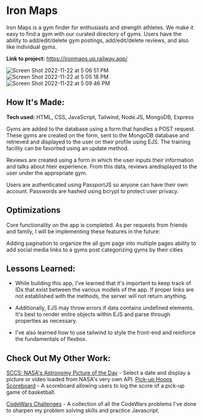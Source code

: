 # Iron Maps
Iron Maps is a gym finder for enthusiasts and strength athletes. We make it easy to find a gym with our curated directory of gyms.
Users have the ability to add/edit/delete gym postings, add/edit/delete reviews, and also like individual gyms.

**Link to project:** https://ironmaps.up.railway.app/

![Screen Shot 2022-11-22 at 5 06 51 PM](https://user-images.githubusercontent.com/97640502/203451205-091dc89e-2a2e-4087-a60d-098f949a5b8c.png)
![Screen Shot 2022-11-22 at 5 05 18 PM](https://user-images.githubusercontent.com/97640502/203451174-0326bce8-5046-4b6e-88c0-46814be93bc2.png)
![Screen Shot 2022-11-22 at 5 09 46 PM](https://user-images.githubusercontent.com/97640502/203451459-5ffa5080-25da-4407-9640-851b6e6eff96.png)




## How It's Made:

**Tech used:** HTML, CSS, JavaScript, Tailwind, Node.JS, MongoDB, Express

Gyms are added to the database using a form that handles a POST request. These gyms are created on the form, sent to the MongoDB database and retrieved and displayed to the user on their profile using EJS. The training facility can be favorited using an update method.

Reviews are created using a form in which the user inputs their information and talks about hteir experience. From this data, reviews aredisplayed to the user under the appropriate gym. 

Users are authenticated using PassportJS so anyone can have their own account. Passwords are hashed using bcrypt to protect user privacy.

## Optimizations


Core functionality on the app is completed. As per requests from friends and family, I will be implementing these features in the future:

Adding pagination to organize the all gym page into multiple pages
ability to add social media links to a gyms post
categorizing gyms by their cities

## Lessons Learned:

- While building this app, I've learned that it's important to keep track of IDs that exist between the various models of the app. If proper links are not established with the methods, the server will not return anything.

- Additionally, EJS may throw errors if data contains undefined elements. It's best to render entire objects within EJS and parse through properties as necessary.

- I've also learned how to use tailwind to style the front-end and reinforce the fundamentals of flexbox.


## Check Out My Other Work:

[SCCS: NASA's Astronomy Picture of the Day](https://github.com/hansontram/sccs-nasa-apod) - Select a date and display a picture or video loaded from NASA's very own API.
[Pick-up Hoops Scoreboard](https://github.com/hansontram/hoops-scoreboard) - A scoreboard allowing users to log the score of a pick-up game of basketball.

[CodeWars Challenges](https://github.com/hansontram/codewars-challenges) - A collection of all the CodeWars problems I've done to sharpen my problem solving skills and practice Javascript.


